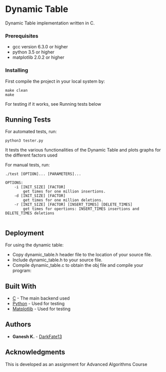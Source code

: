# Dynamic Table

Dynamic Table implementation written in C.

### Prerequisites

* gcc version 6.3.0 or higher
* python 3.5 or higher
* matplotlib 2.0.2 or higher

### Installing

First compile the project in your local system by:

```
make clean
make
```
For testing if it works, see Running tests below

## Running Tests

For automated tests, run:

``` 
python3 tester.py
```
It tests the various functionalities of the Dynamic Table and plots graphs for the different factors used

For manual tests, run:

``` 
./test [OPTION]... [PARAMETERS]...

OPTIONS:
    -i [INIT_SIZE] [FACTOR]
        get times for one million insertions.
    -d [INIT_SIZE] [FACTOR]
        get times for one million deletions.
    -r [INIT_SIZE] [FACTOR] [INSERT_TIMES] [DELETE_TIMES]
        get times for opertions: INSERT_TIMES insertions and DELETE_TIMES deletions
    
```

## Deployment

For using the dynamic table:

* Copy dynamic_table.h header file to the location of your source file.
* Include dynamic_table.h to your source file.
* Compile dynamic_table.c to obtain the obj file and compile your program:
 

## Built With

* [C](https://en.wikipedia.org/wiki/C_(programming_language)) - The main backend used
* [Python](https://docs.python.org/3/) - Used for testing
* [Matplotlib](https://matplotlib.org/) - Used for testing

## Authors

* **Ganesh K.** - [DarkFate13](https://github.com/DarkFate13)

## Acknowledgments

This is developed as an assignment for Advanced Algorithms Course 
